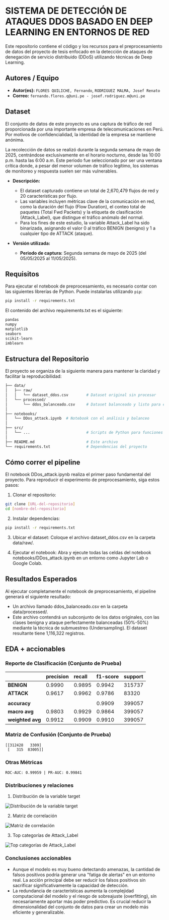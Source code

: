 # SISTEMA DE DETECCIÓN DE ATAQUES DDOS BASADO EN DEEP LEARNING EN ENTORNOS DE RED

Este repositorio contiene el código y los recursos para el preprocesamiento de datos del proyecto de tesis enfocado en la detección de ataques de denegación de servicio distribuido (DDoS) utilizando técnicas de Deep Learning.

## Autores / Equipo

* **Autor(es):** `FLORES QUILICHE, Fernando`, `RODRIGUEZ MALMA, Josef Renato`
* **Correo:** `fernando.flores.q@uni.pe - josef.rodriguez.m@uni.pe`

## Dataset

El conjunto de datos de este proyecto es una captura de tráfico de red proporcionada por una importante empresa de telecomunicaciones en Perú. Por motivos de confidencialidad, la identidad de la empresa se mantiene anónima.

La recolección de datos se realizó durante la segunda semana de mayo de 2025, centrándose exclusivamente en el horario nocturno, desde las 10:00 p.m. hasta las 6:00 a.m. Este periodo fue seleccionado por ser una ventana crítica donde, a pesar del menor volumen de tráfico legítimo, los sistemas de monitoreo y respuesta suelen ser más vulnerables.

* **Descripción:**

  * El dataset capturado contiene un total de 2,670,479 flujos de red y 20 características por flujo.
  * Las variables incluyen métricas clave de la comunicación en red, como la duración del flujo (Flow Duration), el conteo total de paquetes (Total Fwd Packets) y la etiqueta de clasificación (Attack_Label), que distingue el tráfico anómalo del normal.
  * Para los fines de este estudio, la variable Attack_Label ha sido binarizada, asignando el valor 0 al tráfico BENIGN (benigno) y 1 a cualquier tipo de ATTACK (ataque).

* **Versión utilizada:**

  * **Periodo de captura:** Segunda semana de mayo de 2025 (del 05/05/2025 al 11/05/2025).

## Requisitos

Para ejecutar el notebook de preprocesamiento, es necesario contar con las siguientes librerías de Python. Puede instalarlas utilizando `pip`:

```bash
pip install -r requirements.txt
```
El contenido del archivo requirements.txt es el siguiente:
```bash
pandas
numpy
matplotlib
seaborn
scikit-learn
imblearn
```

## Estructura del Repositorio
El proyecto se organiza de la siguiente manera para mantener la claridad y facilitar la reproducibilidad:

```bash
├── data/
│   ├── raw/
│   │   └── dataset_ddos.csv        # Dataset original sin procesar
│   └── processed/
│       └── ddos_balanceado.csv     # Dataset balanceado y listo para el modelo
│
├── notebooks/
│   └── DDos_attack.ipynb  # Notebook con el análisis y balanceo
│
├── src/
│   └── ...                         # Scripts de Python para funciones auxiliares (si aplica)
│
├── README.md                       # Este archivo
└── requirements.txt                # Dependencias del proyecto
```

## Cómo correr el pipeline
El notebook DDos_attack.ipynb realiza el primer paso fundamental del proyecto. Para reproducir el experimento de preprocesamiento, siga estos pasos:

1. Clonar el repositorio:

```bash
git clone [URL-del-repositorio]
cd [nombre-del-repositorio]
```

2. Instalar dependencias:
```bash
pip install -r requirements.txt
```
3. Ubicar el dataset: Coloque el archivo dataset_ddos.csv en la carpeta data/raw/.

4. Ejecutar el notebook: Abra y ejecute todas las celdas del notebook notebooks/DDos_attack.ipynb en un entorno como Jupyter Lab o Google Colab.

## Resultados Esperados
Al ejecutar completamente el notebook de preprocesamiento, el pipeline generará el siguiente resultado:
- Un archivo llamado ddos_balanceado.csv en la carpeta data/processed/.
- Este archivo contendrá un subconjunto de los datos originales, con las clases benigna y ataque perfectamente balanceadas (50%-50%) mediante la técnica de submuestreo (Undersampling). El dataset resultante tiene 1,116,322 registros.

## EDA + accionables
### Reporte de Clasificación (Conjunto de Prueba)

|               | precision | recall | f1-score | support |
| :------------ | :-------- | :----- | :------- | :------ |
| **BENIGN** | 0.9990    | 0.9895 | 0.9942   | 315737  |
| **ATTACK** | 0.9617    | 0.9962 | 0.9786   | 83320   |
|               |           |        |          |         |
| **accuracy** |           |        | 0.9909   | 399057  |
| **macro avg** | 0.9803    | 0.9929 | 0.9864   | 399057  |
| **weighted avg**| 0.9912    | 0.9909 | 0.9910   | 399057  |

### Matriz de Confusión (Conjunto de Prueba)

```
[[312428   3309]
 [   315  83005]]
```

### Otras Métricas

```
ROC-AUC: 0.99959 | PR-AUC: 0.99841
```
### Distribuciones y relaciones
1. Distribución de la variable target

![Distribución de la variable target](./src/img/graf01.png)

2. Matriz de correlación

![Matriz de correlación](./src/img/graf02.png)

3. Top categorías de Attack_Label

![Top categorías de Attack_Label](./src/img/graf03.png)

### Conclusiones accionables
- Aunque el modelo es muy bueno detectando amenazas, la cantidad de falsos positivos podría generar una "fatiga de alertas" en un entorno real. La acción principal debe ser reducir los falsos positivos sin sacrificar significativamente la capacidad de detección.
- La redundancia de características aumenta la complejidad computacional del modelo y el riesgo de sobreajuste (overfitting), sin necesariamente aportar más poder predictivo. Es crucial reducir la dimensionalidad del conjunto de datos para crear un modelo más eficiente y generalizable.
